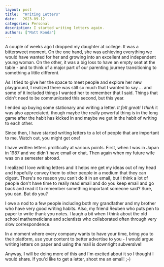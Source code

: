 ```yaml
---
layout: post
title:  "Writing Letters"
date:   2023-09-12
categories: Personal
description: I started writing letters again.
authors: ["Matt Konda"]
---
```


A couple of weeks ago I dropped my daughter at college.
It was a bittersweet moment.  On the one hand, she was
achieving everything we would have wanted for her and
growing into an excellent and independent young woman.
On the other, it was a big loss to have an empty seat
at the table - and to think of a major part of our
parenting journey transitioning to something a little
different.

As I tried to give her the space to meet people and
explore her new playground, I realized there was still
so much that I wanted to say ... and some of it included
things I wanted her to remember that I said.  Things
that didn't need to be communicated this second, but
this year.

I ended up buying some stationary and writing a letter.
*It felt great!*  I _think_ it was also appreciated,
though maybe the really powerful thing is in the long
game after the habit has kicked in and maybe we get in
the habit of writing to each other.

Since then, I have started writing letters to a lot
of people that are important to me.  Watch out, you
might get one!

I have written letters prolifically at various points.
First, when I was in Japan in 1987 and we didn't have email
or chat.  Then again when my future wife was on a semester
abroad.

I realized I love writing letters and it helps me
get my ideas out of my head and hopefully convey them to
other people in a medium that they can digest.  There's no
reason you can't do it in an email, but I think a lot of
people don't have time to really read email and do you
keep email and go back and read it to remember something
important someone said?  Sure, you can.  But do you?

I owe a nod to a few people including both my grandfather
and my brother who have very good writing habits.  Also,
my friend Reuben who puts pen to paper to write thank you
notes.  I laugh a bit when I think about the old school
mathemeticians and scientists who collaborated often
through very slow correspondence.

In a moment where every company wants to have your time,
bring you to their platform, use your content to better
advertise to you - I would argue writing letters on
paper and using the mail is downright subversive!

Anyway, I will be doing more of this and I'm excited
about it so I thought I would share. If you'd like to
get a letter, shoot me an email!  ;-)
